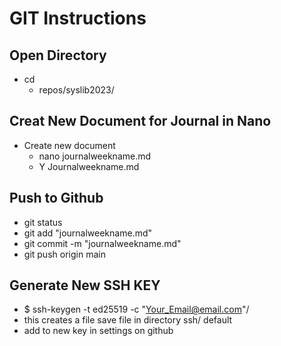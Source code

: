 # GIT Instructions

## Open Directory
- cd
  - repos/syslib2023/

## Creat New Document for Journal in Nano

- Create new document
  - nano journalweekname.md
  - Y Journalweekname.md

## Push to Github
- git status
- git add "journalweekname.md"
- git commit -m "journalweekname.md"
- git push origin main



## Generate New SSH KEY

- $ ssh-keygen -t ed25519 -c "Your_Email@email.com"/ 
- this creates a file save file in directory ssh/ default
- add to new key in settings on github
